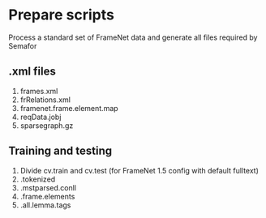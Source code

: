 # Prepare scripts
Process a standard set of FrameNet data and generate all files required by
Semafor

## .xml files
1. frames.xml
2. frRelations.xml
3. framenet.frame.element.map
4. reqData.jobj
5. sparsegraph.gz

## Training and testing
1. Divide cv.train and cv.test (for FrameNet 1.5 config with default fulltext)
2. .tokenized
3. .mstparsed.conll
4. .frame.elements
5. .all.lemma.tags
